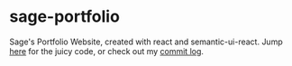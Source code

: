 # sage-portfolio
Sage's Portfolio Website, created with react and semantic-ui-react. Jump [here](https://github.com/sage-jordan/sage-portfolio/tree/master/blog-app/src/Components) for the juicy code, or check out my [commit log](https://github.com/sage-jordan/sage-portfolio/commits/master/).
